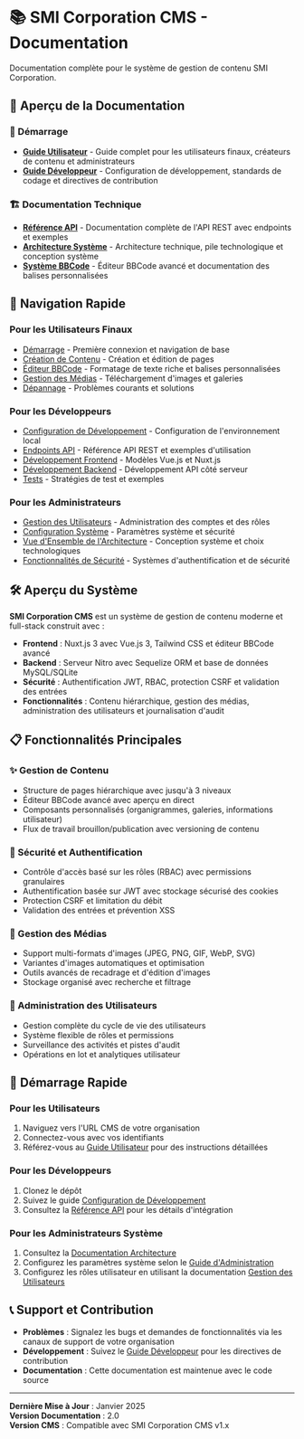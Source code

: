 # 📚 SMI Corporation CMS - Documentation

Documentation complète pour le système de gestion de contenu SMI Corporation.

## 📖 Aperçu de la Documentation

### 🚀 Démarrage
- **[Guide Utilisateur](USER_GUIDE.md)** - Guide complet pour les utilisateurs finaux, créateurs de contenu et administrateurs
- **[Guide Développeur](DEVELOPER_GUIDE.md)** - Configuration de développement, standards de codage et directives de contribution

### 🏗️ Documentation Technique  
- **[Référence API](API_REFERENCE.md)** - Documentation complète de l'API REST avec endpoints et exemples
- **[Architecture Système](ARCHITECTURE.md)** - Architecture technique, pile technologique et conception système
- **[Système BBCode](BBCODE_SYSTEM.md)** - Éditeur BBCode avancé et documentation des balises personnalisées

## 🎯 Navigation Rapide

### Pour les Utilisateurs Finaux
- [Démarrage](USER_GUIDE.md#getting-started) - Première connexion et navigation de base
- [Création de Contenu](USER_GUIDE.md#content-management) - Création et édition de pages
- [Éditeur BBCode](USER_GUIDE.md#bbcode-editor) - Formatage de texte riche et balises personnalisées
- [Gestion des Médias](USER_GUIDE.md#media-management) - Téléchargement d'images et galeries
- [Dépannage](USER_GUIDE.md#troubleshooting) - Problèmes courants et solutions

### Pour les Développeurs
- [Configuration de Développement](DEVELOPER_GUIDE.md#development-setup) - Configuration de l'environnement local
- [Endpoints API](API_REFERENCE.md) - Référence API REST et exemples d'utilisation
- [Développement Frontend](DEVELOPER_GUIDE.md#frontend-development) - Modèles Vue.js et Nuxt.js
- [Développement Backend](DEVELOPER_GUIDE.md#backend-development) - Développement API côté serveur
- [Tests](DEVELOPER_GUIDE.md#testing) - Stratégies de test et exemples

### Pour les Administrateurs
- [Gestion des Utilisateurs](USER_GUIDE.md#user-management) - Administration des comptes et des rôles
- [Configuration Système](USER_GUIDE.md#administration) - Paramètres système et sécurité
- [Vue d'Ensemble de l'Architecture](ARCHITECTURE.md) - Conception système et choix technologiques
- [Fonctionnalités de Sécurité](API_REFERENCE.md#authentication--security) - Systèmes d'authentification et de sécurité

## 🛠️ Aperçu du Système

**SMI Corporation CMS** est un système de gestion de contenu moderne et full-stack construit avec :

- **Frontend** : Nuxt.js 3 avec Vue.js 3, Tailwind CSS et éditeur BBCode avancé
- **Backend** : Serveur Nitro avec Sequelize ORM et base de données MySQL/SQLite
- **Sécurité** : Authentification JWT, RBAC, protection CSRF et validation des entrées
- **Fonctionnalités** : Contenu hiérarchique, gestion des médias, administration des utilisateurs et journalisation d'audit

## 📋 Fonctionnalités Principales

### ✨ Gestion de Contenu
- Structure de pages hiérarchique avec jusqu'à 3 niveaux
- Éditeur BBCode avancé avec aperçu en direct
- Composants personnalisés (organigrammes, galeries, informations utilisateur)
- Flux de travail brouillon/publication avec versioning de contenu

### 🔐 Sécurité et Authentification
- Contrôle d'accès basé sur les rôles (RBAC) avec permissions granulaires
- Authentification basée sur JWT avec stockage sécurisé des cookies
- Protection CSRF et limitation du débit
- Validation des entrées et prévention XSS

### 📱 Gestion des Médias
- Support multi-formats d'images (JPEG, PNG, GIF, WebP, SVG)
- Variantes d'images automatiques et optimisation
- Outils avancés de recadrage et d'édition d'images
- Stockage organisé avec recherche et filtrage

### 👥 Administration des Utilisateurs
- Gestion complète du cycle de vie des utilisateurs
- Système flexible de rôles et permissions
- Surveillance des activités et pistes d'audit
- Opérations en lot et analytiques utilisateur

## 🚀 Démarrage Rapide

### Pour les Utilisateurs
1. Naviguez vers l'URL CMS de votre organisation
2. Connectez-vous avec vos identifiants
3. Référez-vous au [Guide Utilisateur](USER_GUIDE.md) pour des instructions détaillées

### Pour les Développeurs
1. Clonez le dépôt
2. Suivez le guide [Configuration de Développement](DEVELOPER_GUIDE.md#development-setup)
3. Consultez la [Référence API](API_REFERENCE.md) pour les détails d'intégration

### Pour les Administrateurs Système
1. Consultez la [Documentation Architecture](ARCHITECTURE.md)
2. Configurez les paramètres système selon le [Guide d'Administration](USER_GUIDE.md#administration)
3. Configurez les rôles utilisateur en utilisant la documentation [Gestion des Utilisateurs](USER_GUIDE.md#user-management)

## 📞 Support et Contribution

- **Problèmes** : Signalez les bugs et demandes de fonctionnalités via les canaux de support de votre organisation
- **Développement** : Suivez le [Guide Développeur](DEVELOPER_GUIDE.md) pour les directives de contribution
- **Documentation** : Cette documentation est maintenue avec le code source

---

**Dernière Mise à Jour** : Janvier 2025  
**Version Documentation** : 2.0  
**Version CMS** : Compatible avec SMI Corporation CMS v1.x